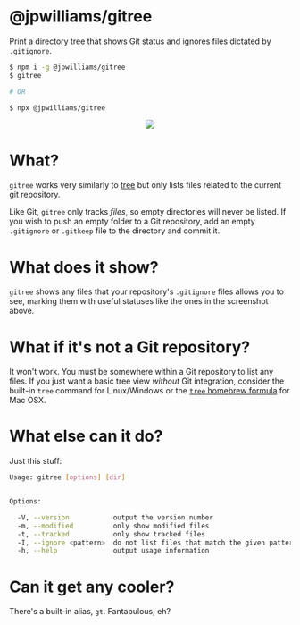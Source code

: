 # @jpwilliams/gitree

Print a directory tree that shows Git status and ignores files dictated by `.gitignore`.

``` sh
$ npm i -g @jpwilliams/gitree
$ gitree

# OR

$ npx @jpwilliams/gitree
```

<p align="center">
  <img src="https://user-images.githubusercontent.com/1736957/65135842-8783e780-d9fe-11e9-887b-3e04381795ac.png">
</p>

# What?

`gitree` works very similarly to [tree](https://linux.die.net/man/1/tree) but only lists files related to the current git repository.

Like Git, `gitree` only tracks _files_, so empty directories will never be listed. If you wish to push an empty folder to a Git repository, add an empty `.gitignore` or `.gitkeep` file to the directory and commit it.

# What does it show?

`gitree` shows any files that your repository's `.gitignore` files allows you to see, marking them with useful statuses like the ones in the screenshot above.

# What if it's not a Git repository?

It won't work. You must be somewhere within a Git repository to list any files. If you just want a basic tree view _without_ Git integration, consider the built-in `tree` command for Linux/Windows or the [`tree` homebrew formula](http://brewformulas.org/Tree) for Mac OSX.

# What else can it do?

Just this stuff:

``` sh
Usage: gitree [options] [dir]


Options:

  -V, --version           output the version number
  -m, --modified          only show modified files
  -t, --tracked           only show tracked files
  -I, --ignore <pattern>  do not list files that match the given pattern
  -h, --help              output usage information
```

# Can it get any cooler?

There's a built-in alias, `gt`. Fantabulous, eh?
